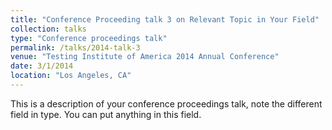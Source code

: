 ```yaml
---
title: "Conference Proceeding talk 3 on Relevant Topic in Your Field"
collection: talks
type: "Conference proceedings talk"
permalink: /talks/2014-talk-3
venue: "Testing Institute of America 2014 Annual Conference"
date: 3/1/2014
location: "Los Angeles, CA"
---
```


This is a description of your conference proceedings talk, note the different field in type. You can put anything in this field.
